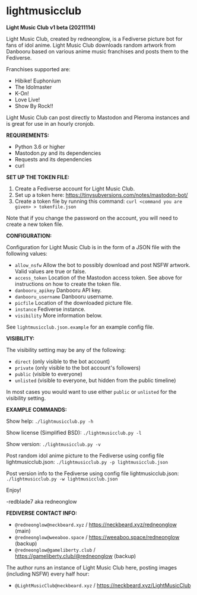 # lightmusicclub

**Light Music Club v1 beta (20211114)**

Light Music Club, created by redneonglow, is a Fediverse picture bot for fans of idol anime. Light Music Club downloads random artwork from Danbooru based on various anime music franchises and posts them to the Fediverse.

Franchises supported are:

* Hibike! Euphonium
* The Idolmaster
* K-On!
* Love Live!
* Show By Rock!!

Light Music Club can post directly to Mastodon and Pleroma instances and is great for use in an hourly cronjob.

**REQUIREMENTS:**

* Python 3.6 or higher
* Mastodon.py and its dependencies
* Requests and its dependencies
* curl

**SET UP THE TOKEN FILE:**

1. Create a Fediverse account for Light Music Club.
2. Set up a token here: https://tinysubversions.com/notes/mastodon-bot/
3. Create a token file by running this command:
   `curl <command you are given> > tokenfile.json`

Note that if you change the password on the account, you will need to create a new token file.

**CONFIGURATION:**

Configuration for Light Music Club is in the form of a JSON file with the following values:

* `allow_nsfw` Allow the bot to possibly download and post NSFW artwork. Valid values are true or false.
* `access_token` Location of the Mastodon access token. See above for instructions on how to create the token file.
* `danbooru_apikey` Danbooru API key.
* `danbooru_username` Danbooru username.
* `picfile` Location of the downloaded picture file.
* `instance` Fediverse instance.
* `visibility` More information below.

See `lightmusicclub.json.example` for an example config file.

**VISIBILITY:**

The visibility setting may be any of the following:

* `direct` (only visible to the bot account)
* `private` (only visible to the bot account's followers)
* `public` (visible to everyone)
* `unlisted` (visible to everyone, but hidden from the public timeline)

In most cases you would want to use either `public` or `unlisted` for the visibility setting.

**EXAMPLE COMMANDS:**

Show help: `./lightmusicclub.py -h`

Show license (Simplified BSD): `./lightmusicclub.py -l`

Show version: `./lightmusicclub.py -v`

Post random idol anime picture to the Fediverse using config file lightmusicclub.json: `./lightmusicclub.py -p lightmusicclub.json`

Post version info to the Fediverse using config file lightmusicclub.json: `./lightmusicclub.py -w lightmusicclub.json`

Enjoy!

-redblade7 aka redneonglow

**FEDIVERSE CONTACT INFO:**

* `@redneonglow@neckbeard.xyz` / https://neckbeard.xyz/redneonglow (main)
* `@redneonglow@weeaboo.space` / https://weeaboo.space/redneonglow (backup)
* `@redneonglow@gameliberty.club` / https://gameliberty.club/@redneonglow (backup)

The author runs an instance of Light Music Club here, posting images (including NSFW) every half hour:

* `@LightMusicClub@neckbeard.xyz` / https://neckbeard.xyz/LightMusicClub
